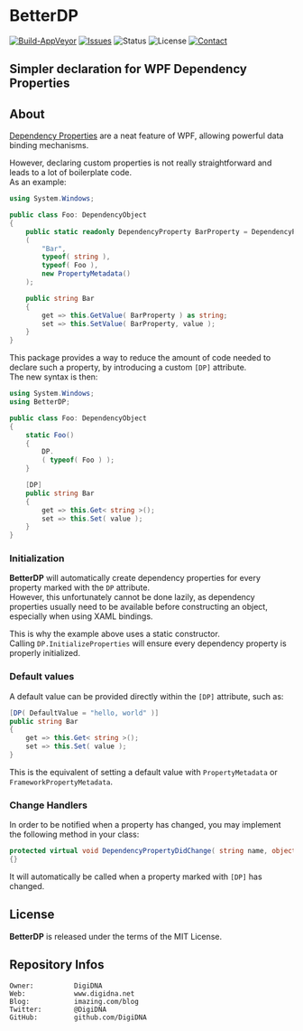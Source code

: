 BetterDP
========

[![Build-AppVeyor](https://ci.appveyor.com/api/projects/status/github/DigiDNA/BetterDP?svg=true)](https://ci.appveyor.com/project/DigiDNA/BetterDP)
[![Issues](http://img.shields.io/github/issues/DigiDNA/BetterDP.svg?style=flat)](https://github.com/DigiDNA/BetterDP/issues)
![Status](https://img.shields.io/badge/status-active-brightgreen.svg?style=flat)
![License](https://img.shields.io/badge/license-mit-brightgreen.svg?style=flat)
[![Contact](https://img.shields.io/badge/contact-@DigiDNA-blue.svg?style=flat)](https://twitter.com/DigiDNA)  

Simpler declaration for WPF Dependency Properties
-------------------------------------------------

About
-----

[Dependency Properties](https://docs.microsoft.com/en-us/dotnet/framework/wpf/advanced/dependency-properties-overview) are a neat feature of WPF, allowing powerful data binding mechanisms.

However, declaring custom properties is not really straightforward and leads to a lot of boilerplate code.  
As an example:

```cs
using System.Windows;

public class Foo: DependencyObject
{
    public static readonly DependencyProperty BarProperty = DependencyProperty.Register
    (
        "Bar",
        typeof( string ),
        typeof( Foo ),
        new PropertyMetadata()
    );

    public string Bar
    {
        get => this.GetValue( BarProperty ) as string;
        set => this.SetValue( BarProperty, value );
    }
}
```

This package provides a way to reduce the amount of code needed to declare such a property, by introducing a custom `[DP]` attribute.  
The new syntax is then:

```cs
using System.Windows;
using BetterDP;

public class Foo: DependencyObject
{
    static Foo()
    {
        DP.
        ( typeof( Foo ) );
    }

    [DP]
    public string Bar
    {
        get => this.Get< string >();
        set => this.Set( value );
    }
}
```

### Initialization

**BetterDP** will automatically create dependency properties for every property marked with the `DP` attribute.  
However, this unfortunately cannot be done lazily, as dependency properties usually need to be available before constructing an object, especially when using XAML bindings.

This is why the example above uses a static constructor.  
Calling `DP.InitializeProperties` will ensure every dependency property is properly initialized.

### Default values

A default value can be provided directly within the `[DP]` attribute, such as:

```cs
[DP( DefaultValue = "hello, world" )]
public string Bar
{
    get => this.Get< string >();
    set => this.Set( value );
}
```

This is the equivalent of setting a default value with `PropertyMetadata` or `FrameworkPropertyMetadata`.

### Change Handlers

In order to be notified when a property has changed, you may implement the following method in your class:

```cs
protected virtual void DependencyPropertyDidChange( string name, object value )
{}
```

It will automatically be called when a property marked with `[DP]` has changed.

License
-------

**BetterDP** is released under the terms of the MIT License.

Repository Infos
----------------

    Owner:          DigiDNA
    Web:            www.digidna.net
    Blog:           imazing.com/blog
    Twitter:        @DigiDNA
    GitHub:         github.com/DigiDNA
